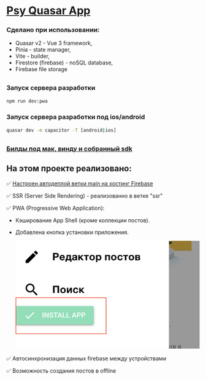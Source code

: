 # [Psy Quasar App](https://quasar-psy.web.app/)

### Сделано при использовании:

-   Quasar v2 - Vue 3 framework,
-   Pinia - state manager,
-   Vite - builder,
-   Firestore (firebase) - noSQL database,
-   Firebase file storage

##

### Запуск сервера разработки

```bash
npm run dev:pwa
```

### Запуск сервера разработки под ios/android

```bash
quasar dev -m capacitor -T [android|ios]
```

##

### [Билды под мак, винду и собранный sdk](https://disk.yandex.ru/d/-OevZjBf7eV4AQ)

## На этом проекте реализовано:

:white_check_mark: [Настроен автодеплой ветки main на хостинг Firebase](https://quasar-psy.web.app/)

:white_check_mark: SSR (Server Side Rendering) - реализованно в ветке "ssr"

:white_check_mark: PWA (Progressive Web Application):

-   Кэширование App Shell (кроме коллекции постов).
-   Добавлена кнопка установки приложения.

    ![text](src/assets/screen-one.png)

:white_check_mark: Aвтосинхронизация данных firebase между устройствами

:white_check_mark: Возможность создания постов в offline
